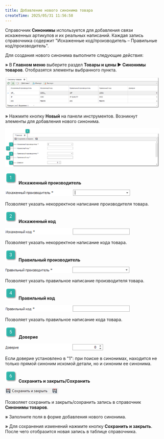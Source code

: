 ```yaml
---
title: Добавление нового синонима товара
createTime: 2025/05/31 11:56:58
---
```

Справочник **Синонимы** используется для добавления связи искаженных артикулов и их реальных написаний. Каждая запись справочника содержит "Искаженные код/производитель – Правильные код/производитель".

Для создания нового синонима выполните следующие действия:

**»** В **Главном меню** выберите раздел **Товары и цены ► Синонимы товаров**. Отобразятся элементы выбранного пункта.

![](../../assets/work/two/173.png)

**»** Нажмите кнопку **Новый** на панели инструментов. Возникнут элементы для добавления нового синонима.

![](../../assets/work/two/174.png)

![](../../assets/work/two/006.png) **Искаженный производитель** 

![](../../assets/work/two/175.png)

Позволяет указать некорректное написание производителя товара.

![](../../assets/work/two/008.png) **Искаженный код** 

![](../../assets/work/two/176.png)

Позволяет указать некорректное написание кода товара.

![](../../assets/work/two/009.png) **Правильный производитель** 

![](../../assets/work/two/177.png)

Позволяет указать правильное написание производителя товара.

![](../../assets/work/two/010.png) **Правильный код** 

![](../../assets/work/two/178.png)

Позволяет указать правильное написание кода товара.

![](../../assets/work/two/011.png) **Доверие** 

![](../../assets/work/two/179.png)

Если доверие установлено в "1": при поиске в синонимах, находится не только прямой синоним искомой детали, но и синоним ее синонима. 

![](../../assets/work/two/012.png) **Сохранить и закрыть/Сохранить** 

![](../../assets/work/two/180.png)

Позволяет сохранить и закрыть/сохранить запись в справочник **Синонимы товаров**.

**»** Заполните поля в форме добавления нового синонима.

**»** Для сохранения изменений нажмите кнопку **Сохранить и закрыть**. После чего отобразится новая запись в таблице справочника.